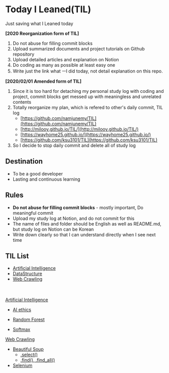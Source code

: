 # Today I Leaned(TIL)

Just saving what I Leaned today

**[2020 Reorganization form of TIL]**
1. Do not abuse for filling commit blocks
2. Upload summarized documents and  project tutorials on Github repository
3. Upload detailed articles and explanation on Notion
4. Do coding as many as possible at least easy one
5. Write just the link what ㅡI did today, not detail explanation on this repo.  

**[2020/02/01 Amended form of TIL]**
1. Since it is too hard for detaching my personal study log with coding and project, commit blocks get messed up with meaningless and unrelated contents
2. Totally reorganize my plan, which is refered to other's daily commit, TIL log
   * [https://github.com/namjunemy/TIL](https://github.com/namjunemy/TIL)  
   * [http://milooy.github.io/TIL/](http://milooy.github.io/TIL/)  
   * [https://wayhome25.github.io/](https://wayhome25.github.io/)  
   * [https://github.com/ksu3101/TIL](https://github.com/ksu3101/TIL)  
3. So I decide to stop daily commit and delete all of study log

## Destination
* To be a good developer
* Lasting and continuous learning

## Rules
* **Do not abuse for filling commit blocks** - mostly important, Do meaningful commit
* Upload my study log at Notion, and do not commit for this
* The name of files and folder should be English as well as README.md, but study log on Notion can be Korean
* Write down clearly so that I can understand directly when I see next time


## TIL List

* [Artificial Intelligence]()
* [DataStructure]()
* [Web Crawling]()  

　  

[Artificial Intelligence](./NN)  

* [AI ethics](https://github.com/CasselKim/UsefulArticles#ai-ethics)  

* [Random Forest](NN/H.AI/RandomForest.pptx)  
* [Softmax](NN/H.AI/Softmax.pptx)  

  

[Web Crawling](https://www.notion.so/casselkim/Web-Crawling-23f2f76b83b9459298a9819d679dda81)  

* [Beautiful Soup](https://www.notion.so/casselkim/Web-Crawling-23f2f76b83b9459298a9819d679dda81#cced03f3ee3044f59af6c81054654794)
  * [.select()](https://www.notion.so/casselkim/select-8715c962061b48ed977be26bac44643d)  
  * [.find(), .find_all()](https://www.notion.so/casselkim/find-find_all-e998f04a42f8414e9b4007bbbdf977a0)
* [Selenium](https://www.notion.so/casselkim/Web-Crawling-23f2f76b83b9459298a9819d679dda81#4348b24770344955a08cdb890227f856)  

